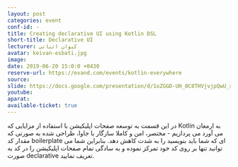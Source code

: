 ```yaml
---
layout: post
categories: event
conf-id: -
title: Creating declarative UI using Kotlin DSL
short-title: Declarative UI
lecturer: کیوان اثباتی
avatar: keivan-esbati.jpg
image: 
date: 2019-06-20 15:0:0 +0430
reserve-url: https://evand.com/events/kotlin-everywhere
source: 
slide: https://docs.google.com/presentation/d/1oZGGD-UH_0C8THVjvjpQwU_xNlkLW0v_u3pT-Cz9LBs/edit?usp=sharing
youtube: 
aparat: 
available-ticket: true
---
```

در این قسمت به توسعه صفحات اپلیکیشن با استفاده از مزایایی که Kotlin به ارمغان می آورد می پردازیم - مختصر، امن و کاملا سازگار با جاوا، طراحی شده به صورتی که مقدار کد boilerplate ای که شما باید بنویسید را به شدت کاهش دهد. بنابراین شما می توانید تنها بر روی کد خود تمرکز نموده و به سادگی تمام صفحات اپلیکیشن را در کد به صورت declarative تعریف نمایید.